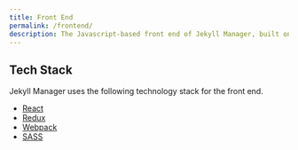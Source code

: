 ```yaml
---
title: Front End
permalink: /frontend/
description: The Javascript-based front end of Jekyll Manager, built on the Ruby-based HTTP API.
---
```


## Tech Stack

Jekyll Manager uses the following technology stack for the front end.

* [React](https://facebook.github.io/react/)
* [Redux](http://redux.js.org/)
* [Webpack](https://github.com/webpack/webpack)
* [SASS](https://github.com/sass/sass)
